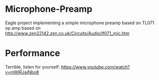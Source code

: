 # Microphone-Preamp
Eagle project implementing a simple microphone preamp based on TL071 op amp based on http://www.zen22142.zen.co.uk/Circuits/Audio/lf071_mic.htm
# Performance
Terrible, listen for yourself: https://www.youtube.com/watch?v=mWlRJajNbo8

